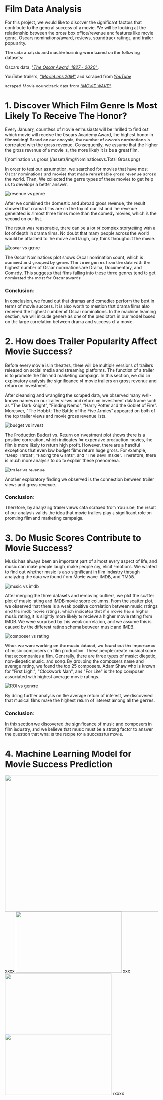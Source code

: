 
# Film Data Analysis

For this project, we would like to discover the significant factors that contribute to the general success of a movie. We will be looking at the relationship between the gross box office/revenue and features like movie genre, Oscars nominations/award, reviews, soundtrack ratings, and trailer popularity.

The data analysis and machie learning were based on the following datasets:  

Oscars data, ["_The Oscar Award, 1927 - 2020_" ](https://www.kaggle.com/datasets/unanimad/the-oscar-award).
          
YouTube trailers, ["_MovieLens 20M_"](https://grouplens.org/datasets/movielens/20m-youtube/) and scraped from [_YouTube_](https://www.youtube.com/watch?v={})
          
scraped Movie soundtrack data from ["_MOVIE WAVE_"](http://www.movie-wave.net/reviews-by-title/).


# 1. Discover Which Film Genre Is Most Likely To Receive The Honor?


Every January, countless of movie enthusiasts will be thrilled to find out which movie will receive the Oscars Academy Award, the highest honor in filmmaking! 
Based on our analysis, the number of awards nominations is correlated with the gross revenue. Consequently, we assume that the higher the gross revenue of a movie is, the more likely it is be a great film. 

![nomination vs gross](/assets/img/Nominationsvs.Total Gross.png)



In order to test our assumption, we searched for movies that have most Oscar nominations and movies that made remarkable gross revenue across the world. Then, We collected the genre types of these movies to get help us to develope a better answer.     

![revenue vs genre](/assets/img/genre-gross.png)

After we combined the domestic and abroad gross revenue, the result showed that drama films are on the top of our list and the revenue generated is almost three times more than the comedy movies, which is the second on our list. 

The result was reasonable, there can be a lot of complex storytelling with a lot of depth in drama films. No doubt that many people across the world would be attached to the movie and laugh, cry, think throughout the movie. 

![oscar vs genre](/assets/img/genre-oscar.png)

The Oscar Nominations plot shows Oscar nomination count, which is summed and grouped by genre. The three genres from the data with the highest number of Oscar nominations are Drama, Documentary, and Comedy. This suggests that films falling into these three genres tend to get nominated the most for Oscar awards. 

### Conclusion:
In conclusion, we found out that dramas and comedies perform the best in terms of movie success. It is also worth to mention that drama films also received the highest number of Oscar nominations. In the machine learning section, we will inlcude genere as one of the predictors in our model based on the large correlation between drama and success of a movie.





# 2. How does Trailer Popularity Affect Movie Success?


Before every movie is in theaters, there will be multiple versions of trailers released on social media and streaming platforms. The function of a trailer is to promote the film and marketing campaign. In this section, we did an exploratory analysis the significance of movie trailers on gross revenue and return on investment. 

After cleansing and wrangling the scraped data, we observed many well-known names on our trailer views and return on investment dataframe such as "The Dark Knight", "Finding Nemo", "Harry Potter and the Goblet of Fire". Moreover, "The Hobbit: The Battle of the Five Armies" appeared on both of the top trailer views and movie gross revenue lists. 


![budget vs invest](/assets/img/invest-budget.png)

The Production Budget vs. Return on Investment plot shows there is a positive correlation, which indicates for expensive production movies, the film is more likely to return high profit. However, there are a handful exceptions that even low budget films return huge gross. For example, "Deep Throat", "Facing the Giants", and "The Devil Inside". Therefore, there is much more analysis to do to explain these phenomena.

![trailer vs revenue](/assets/img/grossreve-trailer.png)

Another exploratory finding we observed is the connection between trailer views and gross revenue.


### Conclusion:
Therefore, by analyzing trailer views data scraped from YouTube, the result of our analysis valids the idea that movie trailers play a significant role on promting film and marketing campaign.  





# 3. Do Music Scores Contribute to Movie Success?


Music has always been an important part of almost every aspect of life, and music can make people laugh, make people cry, elicit emotions. We wanted to find out whether music is also significant in film industry through analyzing the data we found from Movie wave, IMDB, and TMDB.



![music vs imdb](/assets/img/imdb-music.png)

After merging the three datasets and removing outliers, we plot the scatter plot of music rating and IMDB movie score columns. From the scatter plot, we observed that there is a weak positive correlation between music ratings and the imdb movie ratings, which indicates that if a movie has a higher music rating, it is slightly more likely to recieve a higher movie rating from IMDB. We were surprised by this weak correlation, and we assume this is caused by the different rating schema between music and IMDB.  

![composer vs rating](/assets/img/composer-rate.png)

When we were working on the music dataset, we found out the importance of music composers on film production. These people create musical score that accompanies a film. Generally, there are three types of music: diegetic, non-diegetic music, and song. By grouping the composers name and average rating, we found the top 25 composers. Adam Shaw who is known for "First Light", "Clockwork Man", and "For Life" is the top composer associated with highest average movie ratings.    

![ROI vs genere](/assets/img/roi-genre.png)

By doing further analysis on the average return of interest, we discovered that musical films make the highest return of interest among all the genres. 



### Conclusion:
In this section we discovered the significance of music and composers in film industry, and we believe that music must be a strong factor to answer the question that what is the recipe for a successful movie.





# 4. Machine Learning Model for Movie Success Prediction

<img src="assets/img/avater.png" width=670 height=450>
xxxx


<img src="/assets/img/james.png" width=350 height=200>
xxx


<img src="/assets/img/sam2.png" width=350 height=200>

<img src="/assets/img/zoe2.png" width=350 height=200>
xxxxx
